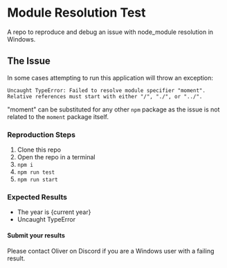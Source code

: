 # Module Resolution Test

A repo to reproduce and debug an issue with node_module resolution in Windows.

## The Issue

In some cases attempting to run this application will throw an exception:

```
Uncaught TypeError: Failed to resolve module specifier "moment". Relative references must start with either "/", "./", or "../".
```

"moment" can be substituted for any other `npm` package as the issue is not related to the `moment` package itself.

### Reproduction Steps

1. Clone this repo
2. Open the repo in a terminal
3. `npm i`
4. `npm run test`
5. `npm run start`

### Expected Results

- The year is {current year}
- Uncaught TypeError

#### Submit your results

Please contact Oliver on Discord if you are a Windows user with a failing result.